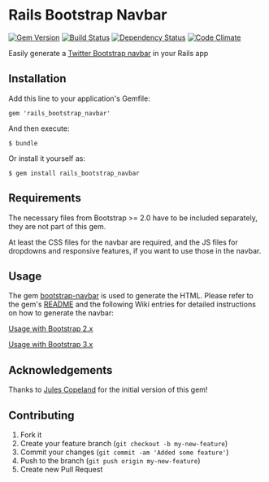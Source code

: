 # Rails Bootstrap Navbar

[![Gem Version](https://badge.fury.io/rb/rails_bootstrap_navbar.png)](http://badge.fury.io/rb/rails-bootstrap-navbar)
[![Build Status](https://secure.travis-ci.org/krautcomputing/rails-bootstrap-navbar.png)](http://travis-ci.org/krautcomputing/rails-bootstrap-navbar)
[![Dependency Status](https://gemnasium.com/krautcomputing/rails-bootstrap-navbar.png)](https://gemnasium.com/krautcomputing/rails-bootstrap-navbar)
[![Code Climate](https://codeclimate.com/github/krautcomputing/rails-bootstrap-navbar.png)](https://codeclimate.com/github/krautcomputing/rails-bootstrap-navbar)

Easily generate a [Twitter Bootstrap navbar](http://twitter.github.io/bootstrap/components.html#navbar) in your Rails app

## Installation

Add this line to your application's Gemfile:

    gem 'rails_bootstrap_navbar'

And then execute:

    $ bundle

Or install it yourself as:

    $ gem install rails_bootstrap_navbar

## Requirements

The necessary files from Bootstrap >= 2.0 have to be included separately, they are not part of this gem.

At least the CSS files for the navbar are required, and the JS files for dropdowns and responsive features, if you want to use those in the navbar.

## Usage

The gem [bootstrap-navbar](https://github.com/krautcomputing/bootstrap-navbar) is used to generate the HTML. Please refer to the gem's [README](https://github.com/krautcomputing/bootstrap-navbar/blob/master/README.md) and the following Wiki entries for detailed instructions on how to generate the navbar:

[Usage with Bootstrap 2.x](https://github.com/krautcomputing/bootstrap-navbar/wiki/Usage-with-Bootstrap-2.x)

[Usage with Bootstrap 3.x](https://github.com/krautcomputing/bootstrap-navbar/wiki/Usage-with-Bootstrap-3.x)

## Acknowledgements

Thanks to [Jules Copeland](https://github.com/julescopeland) for the initial version of this gem!

## Contributing

1. Fork it
2. Create your feature branch (`git checkout -b my-new-feature`)
3. Commit your changes (`git commit -am 'Added some feature'`)
4. Push to the branch (`git push origin my-new-feature`)
5. Create new Pull Request
